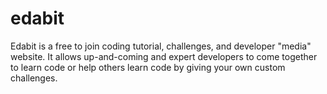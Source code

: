 # edabit
Edabit is a free to join coding tutorial, challenges, and developer "media" website. It allows up-and-coming and expert developers to come together to learn code or help others learn code by giving your own custom challenges.
